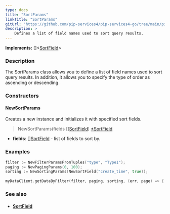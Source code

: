 ```yaml
---
type: docs
title: "SortParams"
linkTitle: "SortParams"
gitUrl: "https://github.com/pip-services4/pip-services4-go/tree/main/pip-services4-data-go"
description: > 
    Defines a list of field names used to sort query results.
---
```


**Implements:** []<[SortField](../sort_field)>

### Description

The SortParams class allows you to define a list of field names used to sort query results. In addition, it allows you to specify the type of order as ascending or descending.

### Constructors

#### NewSortParams
Creates a new instance and initializes it with specified sort fields.

> NewSortParams(fields [][SortField](../sort_field)) [*SortField](../sort_field)

- **fields**: [][SortField](../sort_field) - list of fields to sort by.


### Examples
```go
filter := NewFilterParamsFromTuples("type", "Type1");
paging := NewPagingParams(0, 100);
sorting := NewSortingParams(NewSortField("create_time", true));
 
myDataClient.getDataByFilter(filter, paging, sorting, (err, page) => {...});

```

### See also
- #### [SortField](../sort_field)

